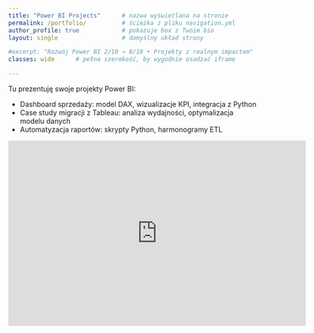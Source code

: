```yaml
---
title: "Power BI Projects"      # nazwa wyświetlana na stronie
permalink: /portfolio/          # ścieżka z pliku navigation.yml
author_profile: true            # pokazuje box z Twoim bio
layout: single                  # domyślny układ strony

#excerpt: "Rozwój Power BI 2/10 → 8/10 • Projekty z realnym impactem"
classes: wide      # pełna szerokość, by wygodnie osadzać iframe

---
```

Tu prezentuję swoje projekty Power BI:
- Dashboard sprzedaży: model DAX, wizualizacje KPI, integracja z Python  
- Case study migracji z Tableau: analiza wydajności, optymalizacja modelu danych  
- Automatyzacja raportów: skrypty Python, harmonogramy ETL


<!-- przykład osadzenia raportu -->
<iframe title="WoW2024 Week 49 - Power BI - Visualize Ranges with Percentiles" width="600" height="373.5" src="https://app.powerbi.com/view?r=eyJrIjoiMDhmN2Y2NmMtOWJkYi00YWM5LTkwMDctYWYzYzI4MWE3OTljIiwidCI6ImIzY2U0YTMwLWY2OTAtNGFmYi1hZDc2LWUxYzBmNDY2ZDc1ZCJ9" frameborder="0" allowFullScreen="true"></iframe>